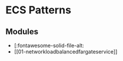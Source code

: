 ECS Patterns
===

Modules
---

- [:fontawesome-solid-file-alt:
- [[01-networkloadbalancedfargateservice]]
